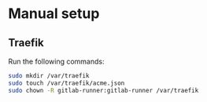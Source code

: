 # Manual setup

## Traefik
Run the following commands:
```sh
sudo mkdir /var/traefik
sudo touch /var/traefik/acme.json
sudo chown -R gitlab-runner:gitlab-runner /var/traefik
```
